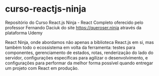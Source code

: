 # curso-reactjs-ninja
Repositório do Curso React.js Ninja - React Completo oferecido pelo professor Fernando Daciuk do site https://queroser.ninja através da plataforma Udemy

React Ninja, onde abordamos não apenas a biblioteca React.js em si, mas também todo o ecossistema em volta da ferramenta: testes para componentes, gerenciamento de estados, rotas, renderização do lado do servidor, configurações específicas para agilizar o desenvolvimento, e configurações para performar da melhor forma possível quando entregar um projeto com React em produção.
